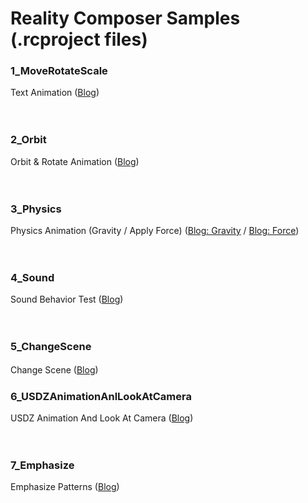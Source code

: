 # Reality Composer Samples (.rcproject files)

### 1_MoveRotateScale

Text Animation ([Blog](http://appleengine.hatenablog.com/entry/2020/03/09/032058))

　

### 2_Orbit

Orbit & Rotate Animation ([Blog](http://appleengine.hatenablog.com/entry/2020/03/13/033536))

　

### 3_Physics

Physics Animation (Gravity / Apply Force) ([Blog: Gravity](http://appleengine.hatenablog.com/entry/2020/03/14/030618) / [Blog: Force](http://appleengine.hatenablog.com/entry/2020/03/21/005847))

　

### 4_Sound

Sound Behavior Test ([Blog](http://appleengine.hatenablog.com/entry/2020/03/21/083242))

　

### 5_ChangeScene

Change Scene ([Blog](http://appleengine.hatenablog.com/entry/2020/03/22/024931))
　

### 6_USDZAnimationAnlLookAtCamera

USDZ Animation And Look At Camera ([Blog](http://appleengine.hatenablog.com/entry/2020/03/22/031227))

　

### 7_Emphasize

Emphasize Patterns ([Blog](http://appleengine.hatenablog.com/entry/2020/03/22/081758))
